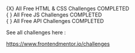 {X} All Free HTML & CSS Challenges COMPLETED <br>
{ } All Free JS Challenges COMPLETED <br>
{ } All Free API Challenges COMPLETED <br>
 

See all challenges here :

https://www.frontendmentor.io/challenges
